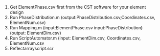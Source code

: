 1. Get ElementPhase.csv first from the CST software for your element design
2. Run PhaseDistribution.m 
(output:PhaseDistribution.csv,Coordinates.csv, ElementNum.csv)
3. Run Mapping.m (input:ElementPhase.csv input:PhaseDistribution) (output: ElementDim.csv)
4. Run ScriptAutomator.m (input: ElementDim.csv, Coordinates.csv, ElementNum.csv
5. Reflectarrayscript.scr
